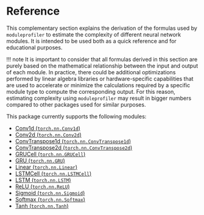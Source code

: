 # Reference
This complementary section explains the derivation of the formulas used by `moduleprofiler` to estimate the complexity of different neural network modules. It is intended to be used both as a quick reference and for educational purposes.

!!! note
    It is important to consider that all formulas derived in this section are purely based on the mathematical relationship between the input and output of each module. In practice, there could be additional optimizations performed by linear algebra libraries or hardware-specific capabilities that are used to accelerate or minimize the calculations required by a specific module type to compute the corresponding output. For this reason, estimating complexity using `moduleprofiler` may result in bigger numbers compared to other packages used for similar purposes.

This package currently supports the following modules:

- [Conv1d (`torch.nn.Conv1d`)](modules/conv1d.md)
- [Conv2d (`torch.nn.Conv2d`)](modules/conv2d.md)
- [ConvTranspose1d (`torch.nn.ConvTranspose1d`)](modules/convtranspose1d.md)
- [ConvTranspose2d (`torch.nn.ConvTranspose2d`)](modules/convtranspose2d.md)
- [GRUCell (`torch.nn.GRUCell`)](modules/grucell.md)
- [GRU (`torch.nn.GRU`)](modules/gru.md)
- [Linear (`torch.nn.Linear`)](modules/linear.md)
- [LSTMCell (`torch.nn.LSTMCell`)](modules/lstmcell.md)
- [LSTM (`torch.nn.LSTM`)](modules/lstm.md)
- [ReLU (`torch.nn.ReLU`)](modules/relu.md)
- [Sigmoid (`torch.nn.Sigmoid`)](modules/sigmoid.md)
- [Softmax (`torch.nn.Softmax`)](modules/softmax.md)
- [Tanh (`torch.nn.Tanh`)](modules/tanh.md)
